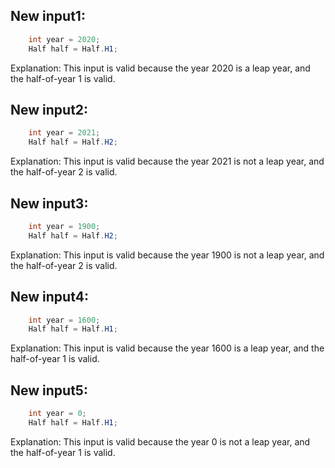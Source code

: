 ## New input1:
```java
    int year = 2020;
    Half half = Half.H1;
```
Explanation: This input is valid because the year 2020 is a leap year, and the half-of-year 1 is valid.

## New input2:
```java
    int year = 2021;
    Half half = Half.H2;
```
Explanation: This input is valid because the year 2021 is not a leap year, and the half-of-year 2 is valid.

## New input3:
```java
    int year = 1900;
    Half half = Half.H2;
```
Explanation: This input is valid because the year 1900 is not a leap year, and the half-of-year 2 is valid.

## New input4:
```java
    int year = 1600;
    Half half = Half.H1;
```
Explanation: This input is valid because the year 1600 is a leap year, and the half-of-year 1 is valid.

## New input5:
```java
    int year = 0;
    Half half = Half.H1;
```
Explanation: This input is valid because the year 0 is not a leap year, and the half-of-year 1 is valid.

